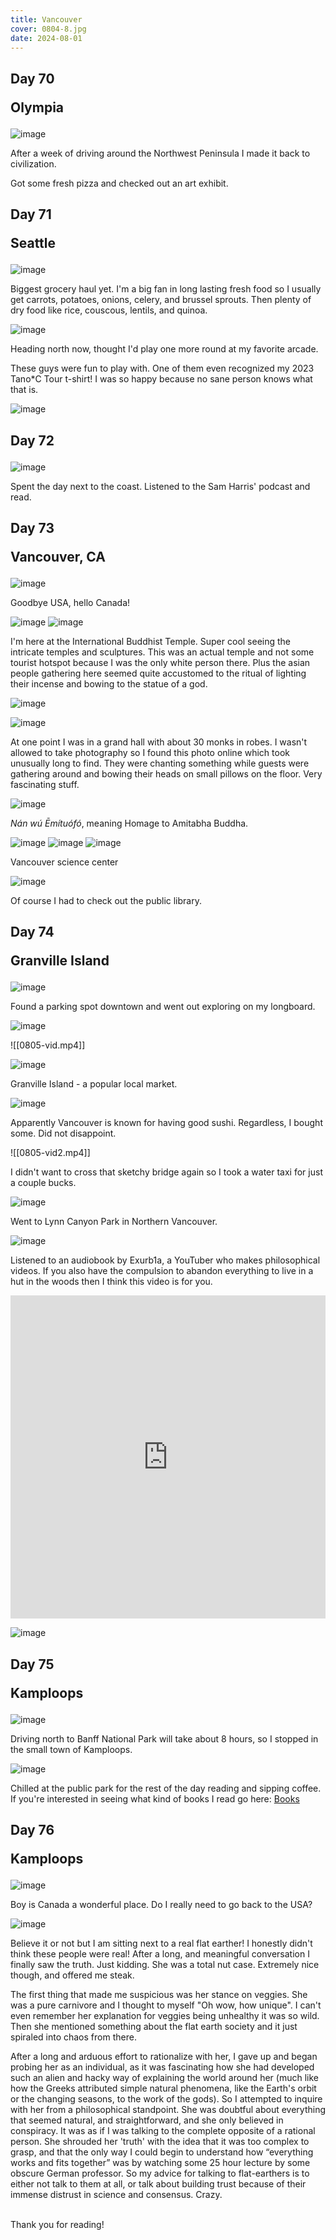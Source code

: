 ```yaml
---
title: Vancouver
cover: 0804-8.jpg
date: 2024-08-01
---
```


## Day 70 <p class="inline text-gray-700 ">Olympia</p>

![image](0801-1.jpg)

After a week of driving around the Northwest Peninsula I made it back to civilization.

Got some fresh pizza and checked out an art exhibit.

## Day 71 <p class="inline text-gray-700 ">Seattle</p>

![image](0802-1.jpg)

Biggest grocery haul yet. I'm a big fan in long lasting fresh food so I usually get carrots, potatoes, onions, celery, and brussel sprouts. Then plenty of dry food like rice, couscous, lentils, and quinoa.

![image](0802-2.jpg)

Heading north now, thought I'd play one more round at my favorite arcade.

These guys were fun to play with. One of them even recognized my 2023 Tano*C Tour t-shirt! I was so happy because no sane person knows what that is.

![image](0802-3.jpg)

## Day 72 <p class="inline text-gray-700 "></p>

![image](0803-1.jpg)

Spent the day next to the coast. Listened to the Sam Harris' podcast and read.

## Day 73 <p class="inline text-gray-700 ">Vancouver, CA</p>

![image](0804-1.jpg)

Goodbye USA, hello Canada!

![image](0804-2.jpg)
![image](0804-3.jpg)

I'm here at the International Buddhist Temple. Super cool seeing the intricate temples and sculptures. This was an actual temple and not some tourist hotspot because I was the only white person there. Plus the asian people gathering here seemed quite accustomed to the ritual of lighting their incense and bowing to the statue of a god. 

![image](0804-4.jpg)


![image](0804-temple.jpeg)

At one point I was in a grand hall with about 30 monks in robes. I wasn't allowed to take photography so I found this photo online which took unusually long to find. They were chanting something while guests were gathering around and bowing their heads on small pillows on the floor. Very fascinating stuff.

![image](0804-5.jpg)

*Nán wú Ēmítuófó*, meaning Homage to Amitabha Buddha.

![image](0804-6.jpg)
![image](0804-7.jpg)
![image](0804-8.jpg)

<p class="text-center italic">Vancouver science center</p>

![image](0804-9.jpg)

Of course I had to check out the public library.

## Day 74 <p class="inline text-gray-700 ">Granville Island</p>

![image](0805-1.jpg)

Found a parking spot downtown and went out exploring on my longboard.

![image](0805-2.jpg)

![[0805-vid.mp4]]

![image](0805-3.jpg)

Granville Island - a popular local market. 

![image](0805-7.jpg)

Apparently Vancouver is known for having good sushi. Regardless, I bought some. Did not disappoint. 

![[0805-vid2.mp4]]

I didn't want to cross that sketchy bridge again so I took a water taxi for just a couple bucks.

![image](0805-4.jpg)

Went to Lynn Canyon Park in Northern Vancouver. 

![image](0805-5.jpg)

Listened to an audiobook by Exurb1a, a YouTuber who makes philosophical videos. If you also have the compulsion to abandon everything to live in a hut in the woods then I think this video is for you.

<iframe width="100%" height="517" src="https://www.youtube.com/embed/PK2SMIOHYig" title="The Answer is Not a Hut in the Woods" frameborder="0" allow="accelerometer; autoplay; clipboard-write; encrypted-media; gyroscope; picture-in-picture; web-share" referrerpolicy="strict-origin-when-cross-origin" allowfullscreen></iframe>


![image](0805-6.jpg)

## Day 75 <p class="inline text-gray-700 ">Kamploops</p>

![image](0806-1.jpg)

Driving north to Banff National Park will take about 8 hours, so I stopped in the small town of Kamploops.

![image](0806-2.jpg)

Chilled at the public park for the rest of the day reading and sipping coffee. If you're interested in seeing what kind of books I read go here: <a href="/books">Books</a>

## Day 76 <p class="inline text-gray-700 ">Kamploops</p>

![image](0807-1.jpg)

Boy is Canada a wonderful place. Do I really need to go back to the USA?

![image](0807-2.jpg)

Believe it or not but I am sitting next to a real flat earther! I honestly didn't think these people were real! After a long, and meaningful conversation I finally saw the truth. Just kidding. She was a total nut case. Extremely nice though, and offered me steak. 

The first thing that made me suspicious was her stance on veggies. She was a pure carnivore and I thought to myself "Oh wow, how unique". I can't even remember her explanation for veggies being unhealthy it was so wild. Then she mentioned something about the flat earth society and it just spiraled into chaos from there.

After a long and arduous effort to rationalize with her, I gave up and began probing her as an individual, as it was fascinating how she had developed such an alien and hacky way of explaining the world around her (much like how the Greeks attributed simple natural phenomena, like the Earth's orbit or the changing seasons, to the work of the gods). So I attempted to inquire with her from a philosophical standpoint. She was doubtful about everything that seemed natural, and straightforward, and she only believed in conspiracy. It was as if I was talking to the complete opposite of a rational person. She shrouded her 'truth' with the idea that it was too complex to grasp, and that the only way I could begin to understand how “everything works and fits together” was by watching some 25 hour lecture by some obscure German professor. So my advice for talking to flat-earthers is to either not talk to them at all, or talk about building trust because of their immense distrust in science and consensus. Crazy.

<br>
Thank you for reading!